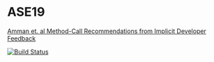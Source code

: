 # ASE19

[Amman et. al Method-Call Recommendations from Implicit Developer Feedback](https://doi.org/10.1145/2593728.2593730)

[![Build Status](https://travis-ci.org/advanced-software-engineering/Miner-Recommender.svg?branch=master)](https://travis-ci.org/mustard123/ASE19)
